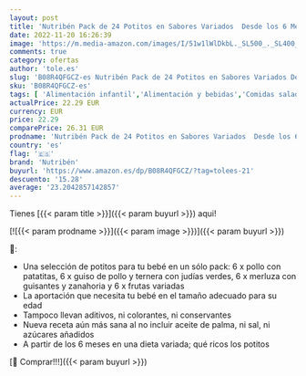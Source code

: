 ```yaml
---
layout: post
title: 'Nutribén Pack de 24 Potitos en Sabores Variados  Desde los 6 Meses  24 x 235gr'
date: 2022-11-20 16:26:39
image: 'https://m.media-amazon.com/images/I/51w1lWlDkbL._SL500_._SL400_.jpg'
comments: true
category: ofertas
author: 'tole.es'
slug: 'B08R4QFGCZ-es Nutribén Pack de 24 Potitos en Sabores Variados Desde los...'
sku: 'B08R4QFGCZ-es'
tags: [ 'Alimentación infantil','Alimentación y bebidas','Comidas saladas para bebé','Tarritos de carne y pescado para bebé','Tarritos, purés y postres para bebé','nutribén','🇪🇸', ]
actualPrice: 22.29 EUR
currency: EUR
price: 22.29
comparePrice: 26.31 EUR
prodname: 'Nutribén Pack de 24 Potitos en Sabores Variados  Desde los 6 Meses  24 x 235gr'
country: 'es'
flag: '🇪🇸'
brand: 'Nutribén'
buyurl: 'https://www.amazon.es/dp/B08R4QFGCZ/?tag=tolees-21'
descuento: '15.28'
average: '23.2042857142857'
---
```


Tienes [{{< param title >}}]({{< param buyurl >}}) aqui!

[![{{< param prodname >}}]({{< param image >}})]({{< param buyurl >}})

🔎:

- Una selección de potitos para tu bebé en un sólo pack: 6 x pollo con patatitas, 6 x guiso de pollo y ternera con judías verdes, 6 x merluza con guisantes y zanahoria y 6 x frutas variadas
- La aportación que necesita tu bebé en el tamaño adecuado para su edad
- Tampoco llevan aditivos, ni colorantes, ni conservantes
- Nueva receta aún más sana al no incluir aceite de palma, ni sal, ni azúcares añadidos
- A partir de los 6 meses en una dieta variada; qué ricos los potitos

[🛒 Comprar!!!]({{< param buyurl >}})
